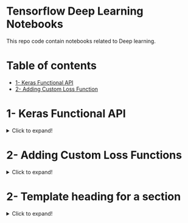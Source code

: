 # Tensorflow Deep Learning Notebooks
This repo code contain notebooks related to Deep learning.

# Table of contents
- [1- Keras Functional API](#1--Keras-Functional-API)
- [2- Adding Custom Loss Function](#2--Adding-Custom-Loss-Functions)

# 1- Keras Functional API

<details>
<summary>Click to expand!</summary>

#### 1- Keras Functional API
One great advantage of using the functional API is the additional flexibility in your model `architecture design`, where instead of each layer being linearly stacked in turn with other layers, you can have `branches`, `cycles`, `multiple inputs and outputs`, and a whole lot more.

<h3 align="center">Sequential API</h3>

```python
sequential_model = tf.keras.models.Sequential([tf.keras.layers.Flatten(input_shape=(28, 28)),
                                               tf.keras.layers.Dense(128, activation=tf.nn.relu),
                                               tf.keras.layers.Dense(10, activation=tf.nn.softmax)])

```
<h3 align="center">Functional API</h3>

```python
# input 
input_layer = tf.keras.Input(shape=(28, 28))

# hidden layer
flatten_layer = tf.keras.layers.Flatten()(input_layer)
first_dense = tf.keras.layers.Dense(10, activation=tf.nn.relu)(flatten_layer)
output_layer = tf.keras.layers.Dense(10, activation=tf.nn.softmax)(first_dense)

# declare inputs and outputs
functional_model = Model(inputs=input_layer, outputs=output_layer)
```
[Link to Notebooks](https://github.com/devzohaib/Tensorflow_practice_notebooks/tree/master/1-%20Functional%20API%20Practice)

</details>

# 2- Adding Custom Loss Functions

<details>
<summary>Click to expand!</summary>

#### 2- Adding Custom Loss Functions
To create a custom loss function, you'll need to create your own function that accepts two parameters , typically called `y_true` and `y_pred` as in prediction on these contain your true labels and your current predicted values. The loss will be some kind of a function that calculates the difference between the two.

```python
# loss function
def my_huber_loss(y_true, y_pred):
    threshold = 1
    error = y_true - y_pred
    is_small_error = tf.abs(error) <= threshold
    small_error_loss = tf.square(error) / 2
    big_error_loss = threshold * (tf.abs(error) - (0.5 * threshold))
    return tf.where(is_small_error, small_error_loss, big_error_loss)

# model
model = tf.keras.Sequential([keras.layers.Dense(units=1, input_shape=[1])])
# adding loss function
model.compile(optimizer='sgd', loss=my_huber_loss)
# training
model.fit(X, Y, epochs=5)
```

[Link to Notebook](https://github.com/devzohaib/Tensorflow_practice_notebooks/tree/master/2-%20Custom%20Loss%20Functions)


</details>

# 2- Template heading for a section

<details>
<><summary>Click to expand!</summary>

#### 2- Template heading for a section

</details>
